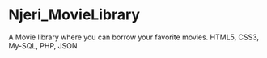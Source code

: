 # Njeri_MovieLibrary
 A Movie library where you can borrow your favorite movies.
 HTML5, CSS3, My-SQL, PHP, JSON
